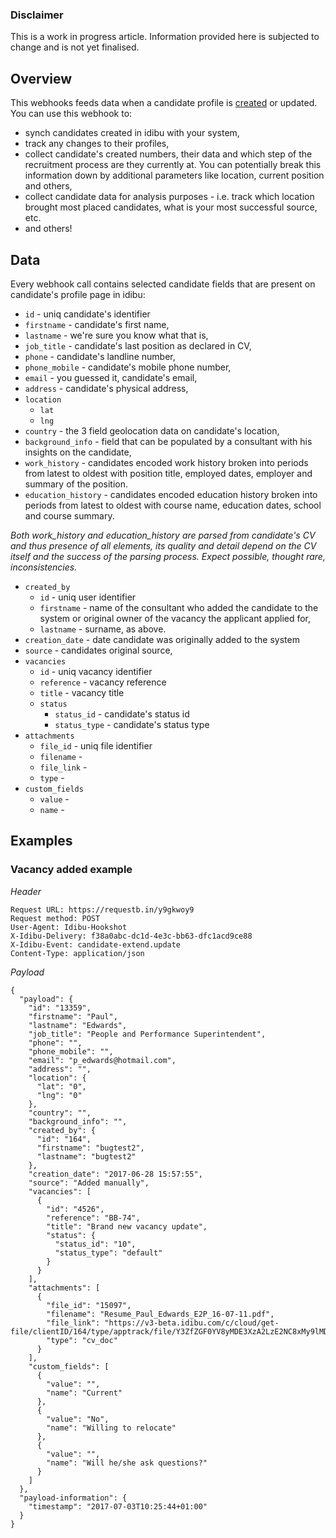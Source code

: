 ### Disclaimer

This is a work in progress article. Information provided here is subjected to change and is not yet finalised.

## Overview

This webhooks feeds data when a candidate profile is [created](http://v3-docs.idibu.com/article/289-uploading-candidates-article) or updated. You can use this webhook to:

- synch candidates created in idibu with your system,
- track any changes to their profiles,
- collect candidate's created numbers, their data and which step of the recruitment process are they currently at. You can potentially break this information down by additional parameters like location, current position and others,
- collect candidate data for analysis purposes - i.e. track which location brought most placed candidates, what is your most successful source, etc.
- and others!

## Data

Every webhook call contains selected candidate fields that are present on candidate's profile page in idibu:

- `id` - uniq candidate's identifier
- `firstname` - candidate's first name,
- `lastname` - we're sure you know what that is,
- `job_title` - candidate's last position as declared in CV,
- `phone` - candidate's landline number,
- `phone_mobile` - candidate's mobile phone number,
- `email` - you guessed it, candidate's email,
- `address` - candidate's physical address,
- `location`
  - `lat`
  - `lng`
- `country` - the 3 field geolocation data on candidate's location,
- `background_info` - field that can be populated by a consultant with his insights on the candidate,
- `work_history` - candidates encoded work history broken into periods from latest to oldest with position title, employed dates, employer and summary of the position.
- `education_history` - candidates encoded education history broken into periods from latest to oldest with course name, education dates, school and course summary.

*Both work_history and education_history are parsed from candidate's CV and thus presence of all elements, its quality and detail depend on the CV itself and the success of the parsing process. Expect possible, thought rare, inconsistencies.*

- `created_by`
  - `id` - uniq user identifier
  - `firstname` - name of the consultant who added the candidate to the system or original owner of the vacancy the applicant applied for,
  - `lastname` - surname, as above.
- `creation_date` - date candidate was originally added to the system
- `source` - candidates original source,
- `vacancies`
  - `id` - uniq vacancy identifier
  - `reference` - vacancy reference
  - `title` - vacancy title
  - `status` 
    - `status_id` - candidate's status id
    - `status_type` - candidate's status type
- `attachments`
  - `file_id` - uniq file identifier
  - `filename` - 
  - `file_link` - 
  - `type` -
- `custom_fields`
  - `value` - 
  - `name` - 

## Examples

### Vacancy added example

*Header*

```
Request URL: https://requestb.in/y9gkwoy9
Request method: POST
User-Agent: Idibu-Hookshot
X-Idibu-Delivery: f38a0abc-dc1d-4e3c-bb63-dfc1acd9ce88
X-Idibu-Event: candidate-extend.update
Content-Type: application/json
```

*Payload*
```
{
  "payload": {
    "id": "13359",
    "firstname": "Paul",
    "lastname": "Edwards",
    "job_title": "People and Performance Superintendent",
    "phone": "",
    "phone_mobile": "",
    "email": "p_edwards@hotmail.com",
    "address": "",
    "location": {
      "lat": "0",
      "lng": "0"
    },
    "country": "",
    "background_info": "",
    "created_by": {
      "id": "164",
      "firstname": "bugtest2",
      "lastname": "bugtest2"
    },
    "creation_date": "2017-06-28 15:57:55",
    "source": "Added manually",
    "vacancies": [
      {
        "id": "4526",
        "reference": "BB-74",
        "title": "Brand new vacancy update",
        "status": {
          "status_id": "10",
          "status_type": "default"
        }
      }
    ],
    "attachments": [
      {
        "file_id": "15097",
        "filename": "Resume_Paul_Edwards_E2P_16-07-11.pdf",
        "file_link": "https://v3-beta.idibu.com/c/cloud/get-file/clientID/164/type/apptrack/file/Y3ZfZGF0YV8yMDE3XzA2LzE2NC8xMy9lMDMzMjM3ZDQwZjI5YTAwYzljMzhiNTc0MmUzZGVlZC5wZGY=/id/15097",
        "type": "cv_doc"
      }
    ],
    "custom_fields": [
      {
        "value": "",
        "name": "Current"
      },
      {
        "value": "No",
        "name": "Willing to relocate"
      },
      {
        "value": "",
        "name": "Will he/she ask questions?"
      }
    ]
  },
  "payload-information": {
    "timestamp": "2017-07-03T10:25:44+01:00"
  }
}
```


